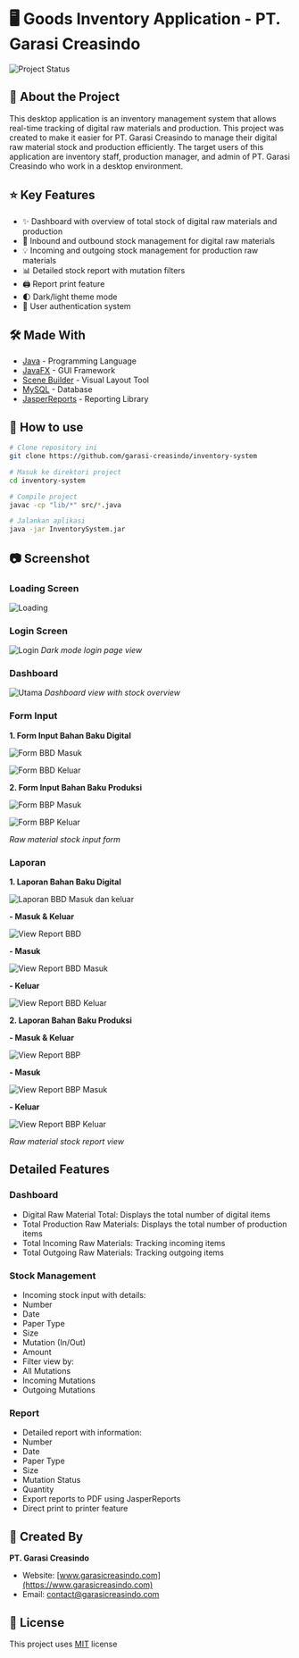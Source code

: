 # 🖥️ Goods Inventory Application - PT. Garasi Creasindo

![Project Status](https://img.shields.io/badge/status-active-success.svg)

## 📖 About the Project
This desktop application is an inventory management system that allows real-time tracking of digital raw materials and production. This project was created to make it easier for PT. Garasi Creasindo to manage their digital raw material stock and production efficiently. The target users of this application are inventory staff, production manager, and admin of PT. Garasi Creasindo who work in a desktop environment.

## ⭐ Key Features
- ✨ Dashboard with overview of total stock of digital raw materials and production
- 🚀 Inbound and outbound stock management for digital raw materials
- 💡 Incoming and outgoing stock management for production raw materials
- 📊 Detailed stock report with mutation filters
- 🖨️ Report print feature
- 🌓 Dark/light theme mode
- 🔐 User authentication system

## 🛠️ Made With
- [Java](https://www.java.com/) - Programming Language
- [JavaFX](https://openjfx.io/) - GUI Framework
- [Scene Builder](https://gluonhq.com/products/scene-builder/) - Visual Layout Tool
- [MySQL](https://www.mysql.com/) - Database
- [JasperReports](https://community.jaspersoft.com/) - Reporting Library

## 🏁 How to use

```bash
# Clone repository ini
git clone https://github.com/garasi-creasindo/inventory-system

# Masuk ke direktori project
cd inventory-system

# Compile project
javac -cp "lib/*" src/*.java

# Jalankan aplikasi
java -jar InventorySystem.jar
```

## 📷 Screenshot

### Loading Screen

![Loading](https://github.com/user-attachments/assets/0a8ca949-a2ef-40f7-878d-5a8ca28abdbc)

### Login Screen

![Login](https://github.com/user-attachments/assets/4de6ac85-b2dc-41be-bb4a-5564d27b9217)
*Dark mode login page view*

### Dashboard

![Utama](https://github.com/user-attachments/assets/38a2a02e-0d78-47e0-9fa0-df498d5d49c5)
*Dashboard view with stock overview*

### Form Input

**1. Form Input Bahan Baku Digital** 

![Form BBD Masuk](https://github.com/user-attachments/assets/5b79af08-1170-4698-92eb-d4a363695990)

![Form BBD Keluar](https://github.com/user-attachments/assets/8810bed0-0322-401f-9d04-64bb8b30fb90)

**2. Form Input Bahan Baku Produksi** 

![Form BBP Masuk](https://github.com/user-attachments/assets/5f0386a4-e1cf-4f22-8804-06b92f3a4b3f)

![Form BBP Keluar](https://github.com/user-attachments/assets/fa5b14eb-f842-43b0-b33b-d911c79cca0f)

*Raw material stock input form*

### Laporan

**1. Laporan Bahan Baku Digital** 

![Laporan BBD Masuk dan keluar](https://github.com/user-attachments/assets/0aaf36e0-0793-4283-addc-cd7685d1d0cb)

**- Masuk & Keluar** 

![View Report BBD](https://github.com/user-attachments/assets/1549fc89-a384-495c-a14c-e93423bc005a)

**- Masuk** 

![View Report BBD Masuk](https://github.com/user-attachments/assets/d30bbaa0-f30b-474f-b0bf-dfd5ec81b3e6)

**- Keluar** 


![View Report BBD Keluar](https://github.com/user-attachments/assets/29ae33d0-f27f-489c-b90b-b883ea62541d)

**2. Laporan Bahan Baku Produksi** 

**- Masuk & Keluar** 

![View Report BBP](https://github.com/user-attachments/assets/57093376-5f3e-4e00-9861-7e3404918ef8)

**- Masuk** 

![View Report BBP Masuk](https://github.com/user-attachments/assets/69889419-423c-4182-9d7d-6876615a56db)

**- Keluar** 

![View Report BBP Keluar](https://github.com/user-attachments/assets/979a11e6-b6b7-4eca-af45-530de87e47ae)


*Raw material stock report view*

## Detailed Features

### Dashboard
- Digital Raw Material Total: Displays the total number of digital items
- Total Production Raw Materials: Displays the total number of production items
- Total Incoming Raw Materials: Tracking incoming items
- Total Outgoing Raw Materials: Tracking outgoing items

### Stock Management
- Incoming stock input with details:
- Number
- Date
- Paper Type
- Size
- Mutation (In/Out)
- Amount
- Filter view by:
- All Mutations
- Incoming Mutations
- Outgoing Mutations

### Report
- Detailed report with information:
- Number
- Date
- Paper Type
- Size
- Mutation Status
- Quantity
- Export reports to PDF using JasperReports
- Direct print to printer feature

## 👤 Created By
**PT. Garasi Creasindo**
- Website: [www.garasicreasindo.com](https://www.garasicreasindo.com)
- Email: contact@garasicreasindo.com

## 📝 License
This project uses [MIT](LICENSE) license
